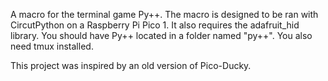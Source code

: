 A macro for the terminal game Py++. The macro is designed to be ran with CircutPython on a Raspberry Pi Pico 1. It also requires the adafruit_hid library. You should have Py++ located in a folder named "py++". You also need tmux installed.

This project was inspired by an old version of Pico-Ducky.
